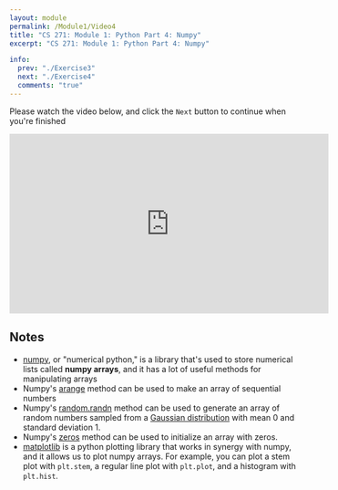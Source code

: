 ```yaml
---
layout: module
permalink: /Module1/Video4
title: "CS 271: Module 1: Python Part 4: Numpy"
excerpt: "CS 271: Module 1: Python Part 4: Numpy"

info:
  prev: "./Exercise3"
  next: "./Exercise4"
  comments: "true"
---
```


<p>
Please watch the video below, and click the <code>Next</code> button to continue when you're finished
</p>

<iframe width="560" height="315" src="https://www.youtube.com/embed/dcWbPQef2sU" frameborder="0" allow="accelerometer; autoplay; clipboard-write; encrypted-media; gyroscope; picture-in-picture" allowfullscreen></iframe>

<h2>Notes</h2>

<ul>
<li><a href = "https://numpy.org/">numpy</a>, or "numerical python," is a library that's used to store numerical lists called <b>numpy arrays</b>, and it has a lot of useful methods for manipulating arrays</li>
<li>Numpy's <a href = "https://numpy.org/doc/stable/reference/generated/numpy.arange.html">arange</a> method can be used to make an array of sequential numbers</li>
<li>Numpy's <a href = "https://numpy.org/doc/stable/reference/random/generated/numpy.random.randn.html">random.randn</a> method can be used to generate an array of random numbers sampled from a <a href = "https://en.wikipedia.org/wiki/Normal_distribution">Gaussian distribution</a> with mean 0 and standard deviation 1.</li>
<li>Numpy's <a href = "https://numpy.org/doc/stable/reference/generated/numpy.zeros.html">zeros</a> method can be used to initialize an array with zeros.</li>
<li><a href = "https://matplotlib.org/">matplotlib</a> is a python plotting library that works in synergy with numpy, and it allows us to plot numpy arrays.  For example, you can plot a stem plot with <code>plt.stem</code>, a regular line plot with <code>plt.plot</code>, and a histogram with <code>plt.hist</code>.</li>
</ul>